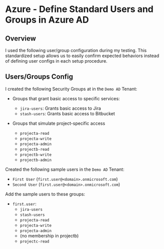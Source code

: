 # Azure - Define Standard Users and Groups in Azure AD

## Overview

I used the following user/group configuration during my testing.
This standardized setup allows us to easily confirm expected behaviors
instead of defining user configs in each setup procedure.


## Users/Groups Config

I created the following Security Groups at in the `Demo AD` Tenant:

* Groups that grant basic access to specific services:

    * `jira-users`: Grants basic access to Jira
    * `stash-users`: Grants basic access to Bitbucket

* Groups that simulate project-specific access 

    * `projecta-read`
    * `projecta-write`
    * `projecta-admin`
    * `projectb-read`
    * `projectb-write`
    * `projectb-admin`

Created the following sample users in the `Demo AD` Tenant:

* `First User` (`first.user@<domain>.onmicrosoft.com`)
* `Second User` (`first.user@<domain>.onmicrosoft.com`)

Add the sample users to these groups:

* `first.user`:
    * `jira-users`
    * `stash-users`
    * `projecta-read`
    * `projecta-write`
    * `projecta-admin`
    * (no membership in projectb)
    * `projectc-read`

